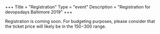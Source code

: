 +++
Title = "Registration"
Type = "event"
Description = "Registration for devopsdays Baltimore 2019"
+++

Registration is coming soon.  For budgeting purposes, please consider that 
the ticket price will likely be in the $150-$300 range.  
